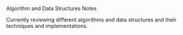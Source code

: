 Algorithm and Data Structures Notes

Currently reviewing different algorithms and data structures and their techniques and implementations. 